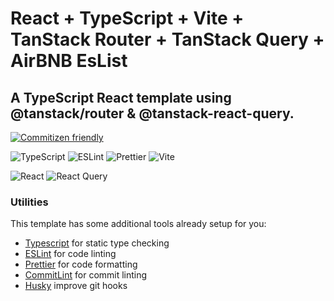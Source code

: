 # React + TypeScript + Vite + TanStack Router + TanStack Query + AirBNB EsList


## A TypeScript React template using @tanstack/router & @tanstack-react-query. 
 [![Commitizen friendly](https://img.shields.io/badge/commitizen-friendly-brightgreen.svg)](http://commitizen.github.io/cz-cli/) 

 ![TypeScript](https://img.shields.io/badge/TypeScript-3178C6.svg?style=for-the-badge&logo=TypeScript&logoColor=white) ![ESLint](https://img.shields.io/badge/ESLint-4B32C3.svg?style=for-the-badge&logo=ESLint&logoColor=white) ![Prettier](https://img.shields.io/badge/Prettier-F7B93E.svg?style=for-the-badge&logo=Prettier&logoColor=black) ![Vite](https://img.shields.io/badge/vite-%23646CFF.svg?style=for-the-badge&logo=vite&logoColor=white)

 ![React](https://img.shields.io/badge/React-61DAFB.svg?style=for-the-badge&logo=React&logoColor=black) ![React Query](https://img.shields.io/badge/React%20Query-FF4154.svg?style=for-the-badge&logo=React-Query&logoColor=white)


### Utilities
This template has some additional tools already setup for you:

- [Typescript](https://www.typescriptlang.org/) for static type checking
- [ESLint](https://eslint.org/) for code linting
- [Prettier](https://prettier.io) for code formatting
- [CommitLint](https://commitlint.js.org/#/) for commit linting
- [Husky](https://github.com/typicode/husky) improve git hooks